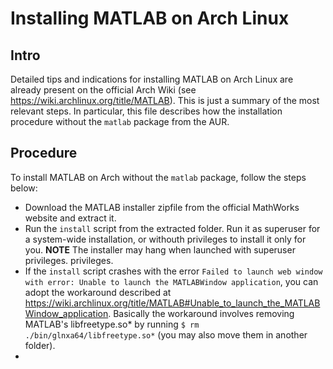 # Installing MATLAB on Arch Linux
## Intro
Detailed tips and indications for installing MATLAB on Arch Linux are already present on the official Arch Wiki (see https://wiki.archlinux.org/title/MATLAB). This is just a summary of the most relevant steps. In particular, this file describes how the installation procedure without the `matlab` package from the AUR.

## Procedure
To install MATLAB on Arch without the `matlab` package, follow the steps below:
- Download the MATLAB installer zipfile from the official MathWorks website and extract it.
- Run the `install` script from the extracted folder. Run it as superuser for a system-wide installation, or withouth privileges to install it only for you. **NOTE** The installer may hang when launched with superuser privileges.
 privileges.
- If the `install` script crashes with the error `Failed to launch web window with error: Unable to launch the MATLABWindow application`, you can adopt the workaround described at https://wiki.archlinux.org/title/MATLAB#Unable_to_launch_the_MATLABWindow_application. Basically the workaround involves removing MATLAB's libfreetype.so* by running `$ rm ./bin/glnxa64/libfreetype.so*` (you may also move them in another folder).
-  
